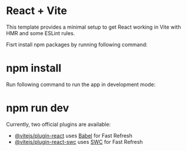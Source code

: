 # React + Vite

This template provides a minimal setup to get React working in Vite with HMR and some ESLint rules.

Fisrt install npm packages by running following command:
# npm install

Run following command to run the app in development mode:
# npm run dev

Currently, two official plugins are available:

- [@vitejs/plugin-react](https://github.com/vitejs/vite-plugin-react/blob/main/packages/plugin-react/README.md) uses [Babel](https://babeljs.io/) for Fast Refresh
- [@vitejs/plugin-react-swc](https://github.com/vitejs/vite-plugin-react-swc) uses [SWC](https://swc.rs/) for Fast Refresh
